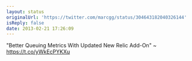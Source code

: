 ```yaml
---
layout: status
originalUrl: 'https://twitter.com/marcgg/status/304643182040326144'
isReply: false
date: 2013-02-21 17:26:09
---
```


"Better Queuing Metrics With Updated New Relic Add-On" ~ https://t.co/yWkEcPYKXu
